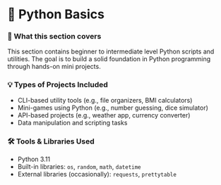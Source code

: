 # 🐍 Python Basics

### 📌 What this section covers
This section contains beginner to intermediate level Python scripts and utilities. The goal is to build a solid foundation in Python programming through hands-on mini projects.

### 💡 Types of Projects Included
- CLI-based utility tools (e.g., file organizers, BMI calculators)
- Mini-games using Python (e.g., number guessing, dice simulator)
- API-based projects (e.g., weather app, currency converter)
- Data manipulation and scripting tasks

### 🛠️ Tools & Libraries Used
- Python 3.11
- Built-in libraries: `os`, `random`, `math`, `datetime`
- External libraries (occasionally): `requests`, `prettytable`
